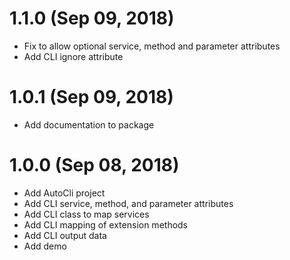 # 1.1.0 (Sep 09, 2018)
* Fix to allow optional service, method and parameter attributes
* Add CLI ignore attribute

# 1.0.1 (Sep 09, 2018)
* Add documentation to package

# 1.0.0 (Sep 08, 2018)
* Add AutoCli project
* Add CLI service, method, and parameter attributes
* Add CLI class to map services
* Add CLI mapping of extension methods
* Add CLI output data
* Add demo
